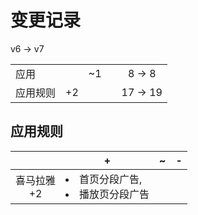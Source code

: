 # 变更记录

v6 -> v7

||||||
|-|:-:|:-:|:-:|:-:|
|应用||~1||8 -> 8|
|应用规则|+2|||17 -> 19|

## 应用规则

||+|~|-|
|:-:|-|-|-|
|喜马拉雅<br>+2|<li>首页分段广告,<li>播放页分段广告|||
